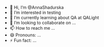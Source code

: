 - 👋 Hi, I’m @AnnaShadurska
- 👀 I’m interested in testing 
- 🌱 I’m currently learning about QA at QALight
- 💞️ I’m looking to collaborate on ...
- 📫 How to reach me ...
- 😄 Pronouns: ...
- ⚡ Fun fact: ...

<!---
AnnaShadurska/AnnaShadurska is a ✨ special ✨ repository because its `README.md` (this file) appears on your GitHub profile.
You can click the Preview link to take a look at your changes.
--->
